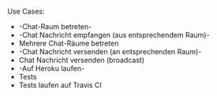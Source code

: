 Use Cases:
- -Chat-Raum betreten-
- -Chat Nachricht empfangen (aus entsprechendem Raum)-
- Mehrere Chat-Räume betreten
- -Chat Nachricht versenden (an entsprechenden Raum)-
- Chat Nachricht versenden (broadcast)
- -Auf Heroku laufen-
- Tests
- Tests laufen auf Travis CI
